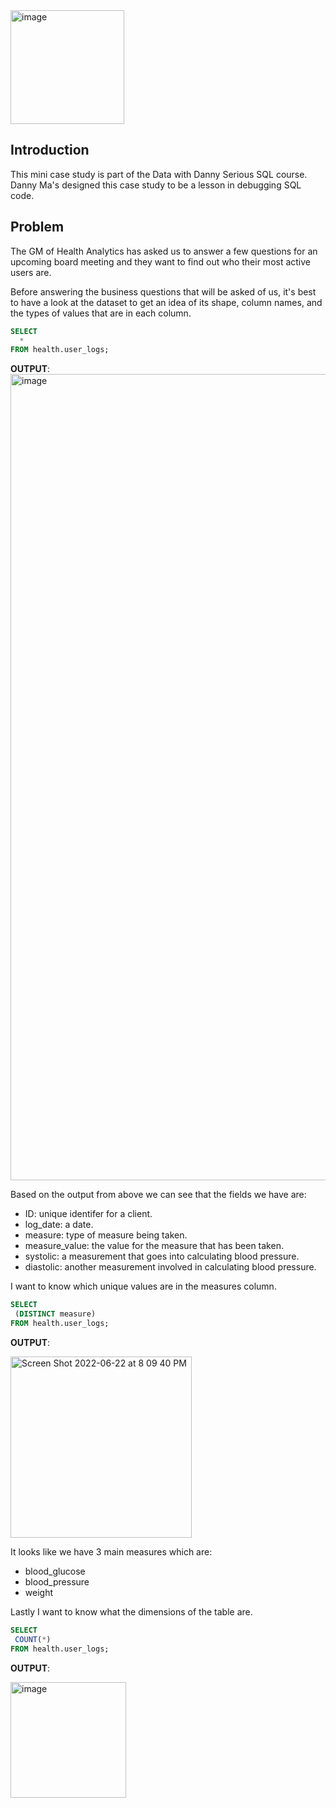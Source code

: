 
<img width="182" alt="image" src="https://user-images.githubusercontent.com/77873198/175190899-b30562a3-302f-4299-a352-71baebe3766f.png">

## Introduction

This mini case study is part of the Data with Danny Serious SQL course. Danny Ma's designed this case study to be a lesson in debugging SQL code. 

## Problem

The GM of Health Analytics has asked us to answer a few questions for an upcoming board meeting and they want to find out who their most active users are. 

Before answering the business questions that will be asked of us, it's best to have a look at the dataset to get an idea of its shape, column names, and the types of values that are in each column. 

``` sql
SELECT
  * 
FROM health.user_logs;

```

**OUTPUT**:
<img width="1290" alt="image" src="https://user-images.githubusercontent.com/77873198/175191501-d7229774-59fc-4cf8-93e0-fbff19decd83.png">

Based on the output from above we can see that the fields we have are:
- ID: unique identifer for a client.
- log_date: a date.
- measure: type of measure being taken.
- measure_value: the value for the measure that has been taken.
- systolic: a measurement that goes into calculating blood pressure. 
- diastolic: another measurement involved in calculating blood pressure. 

I want to know which unique values are in the measures column. 

``` sql
SELECT
 (DISTINCT measure)
FROM health.user_logs;

```

**OUTPUT**:

<img width="290" alt="Screen Shot 2022-06-22 at 8 09 40 PM" src="https://user-images.githubusercontent.com/77873198/175192609-fc3726d3-44a6-4fbc-93af-2d29a356a69f.png">

It looks like we have 3 main measures which are:
- blood_glucose
- blood_pressure
- weight

Lastly I want to know what the dimensions of the table are. 

``` sql
SELECT
 COUNT(*)
FROM health.user_logs;

```
**OUTPUT**:


<img width="185" alt="image" src="https://user-images.githubusercontent.com/77873198/175192529-c5f789db-a35b-47ff-a47a-4b5d8ffabdaa.png">




